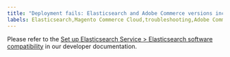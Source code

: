 ```yaml
---
title: "Deployment fails: Elasticsearch and Adobe Commerce versions incompatible"
labels: Elasticsearch,Magento Commerce Cloud,troubleshooting,Adobe Commerce,cloud infrastructure
---
```


Please refer to the [Set up Elasticsearch Service > Elasticsearch software compatibility](https://devdocs.magento.com/guides/v2.3/cloud/project/project-conf-files_services-elastic.html#elasticsearch-software-compatibility) in our developer documentation.
